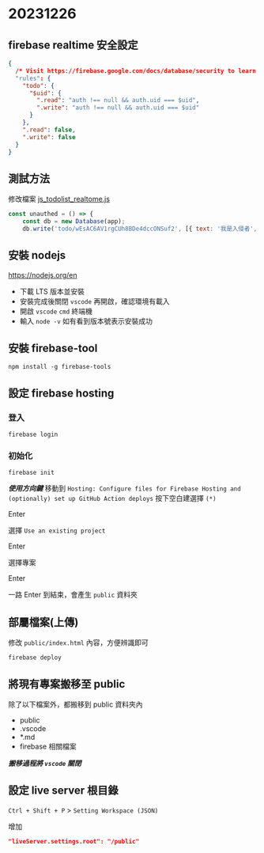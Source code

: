 # 20231226

## firebase realtime 安全設定

```json
{
  /* Visit https://firebase.google.com/docs/database/security to learn more about security rules. */
  "rules": {
    "todo": {
      "$uid": {
      	".read": "auth !== null && auth.uid === $uid",
      	".write": "auth !== null && auth.uid === $uid"  
      }
    },
    ".read": false,
    ".write": false
  }
}
```

## 測試方法

修改檔案 [js_todolist_realtome.js](assets\js\js_todolist_realtime.js)

```js
const unauthed = () => {
    const db = new Database(app);
    db.write('todo/wEsAC6AV1rgCUh8BDe4dccONSuf2', [{ text: '我是入侵者', checked: false }])
```

## 安裝 nodejs

https://nodejs.org/en

- 下載 LTS 版本並安裝
- 安裝完成後關閉 `vscode` 再開啟，確認環境有載入
- 開啟 `vscode` `cmd` 終端機
- 輸入 `node -v` 如有看到版本號表示安裝成功

## 安裝 firebase-tool

```shell
npm install -g firebase-tools
```

## 設定 firebase hosting

### 登入

```shell
firebase login
```

### 初始化

```shell
firebase init
```

***使用方向鍵*** 移動到 `Hosting: Configure files for Firebase Hosting and (optionally) set up GitHub Action deploys` 按下空白建選擇 `(*)`

Enter

選擇 `Use an existing project`

Enter

選擇專案

Enter

一路 Enter 到結束，會產生 `public` 資料夾


## 部屬檔案(上傳)

修改 `public/index.html` 內容，方便辨識即可

```shell
firebase deploy
```

## 將現有專案搬移至 public

除了以下檔案外，都搬移到 public 資料夾內
- public
- .vscode
- *.md
- firebase 相關檔案

***搬移過程將 `vscode` 關閉***

## 設定 live server 根目錄

`Ctrl + Shift + P` > `Setting Workspace (JSON)`

增加

```json
"liveServer.settings.root": "/public"
```